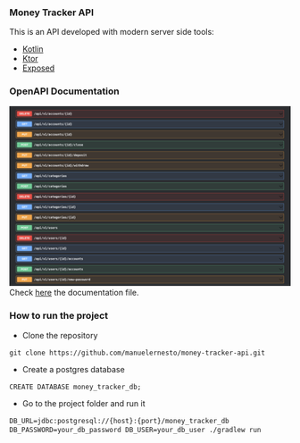 ### Money Tracker API

This is an API developed with modern server side tools:

* [Kotlin](https://github.com/JetBrains/kotlin)
* [Ktor](https://github.com/ktorio/ktor)
* [Exposed](https://github.com/JetBrains/Exposed)

### OpenAPI Documentation
![OpenAPI Documentation](./pictures/openapi.png)
Check [here](/src/main/resources/openapi/documentation.yaml) the documentation file.

### How to run the project

* Clone the repository

```
git clone https://github.com/manuelernesto/money-tracker-api.git
```

* Create a postgres database

``` 
CREATE DATABASE money_tracker_db;
```

* Go to the project folder and run it

``` 
DB_URL=jdbc:postgresql://{host}:{port}/money_tracker_db DB_PASSWORD=your_db_password DB_USER=your_db_user ./gradlew run
``` 
